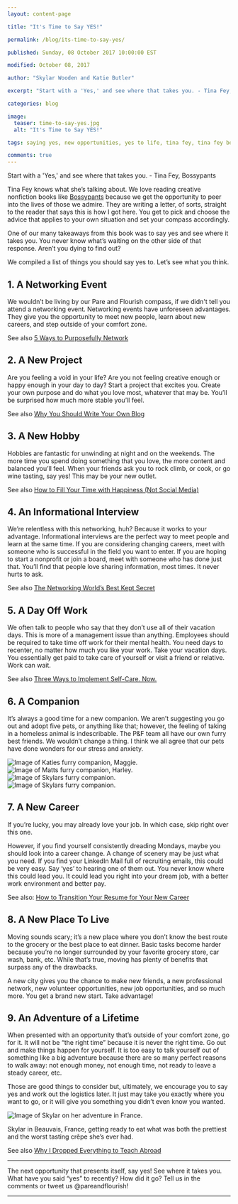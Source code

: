 ```yaml
---
layout: content-page

title: "It's Time to Say YES!"

permalink: /blog/its-time-to-say-yes/

published: Sunday, 08 October 2017 10:00:00 EST

modified: October 08, 2017

author: "Skylar Wooden and Katie Butler"

excerpt: "Start with a 'Yes,' and see where that takes you. - Tina Fey, Bossypants"

categories: blog

image:
  teaser: time-to-say-yes.jpg
  alt: "It's Time to Say YES!"

tags: saying yes, new opportunities, yes to life, tina fey, tina fey bossypants

comments: true
---
```


<span class="italicizeText">Start with a 'Yes,' and see where that takes you.</span> - Tina Fey, Bossypants

Tina Fey knows what she’s talking about. We love reading creative nonfiction books like <a href="http://amzn.to/2xoZGnV" target="_blank">Bossypants</a> because we get the opportunity to peer into the lives of those we admire. They are writing a letter, of sorts, straight to the reader that says this is how I got here. You get to pick and choose the advice that applies to your own situation and set your compass accordingly.

One of our many takeaways from this book was to say <span class="boldText">yes</span> and see where it takes you. You never know what’s waiting on the other side of that response. Aren’t you dying to find out? 

We compiled a list of things you should say yes to. Let’s see what you think.

## 1. A Networking Event

We wouldn’t be living by our Pare and Flourish compass, if we didn't tell you attend a networking event. Networking events have unforeseen advantages. They give you the opportunity to meet new people, learn about new careers, and step outside of your comfort zone. 

See also <a href="/blog/five-ways-to-purposefully-network/">5 Ways to Purposefully Network</a>

## 2. A New Project

Are you feeling a void in your life? Are you not feeling creative enough or happy enough in your day to day? Start a project that excites you. Create your own purpose and do what you love most, whatever that may be. You’ll be surprised how much more stable you’ll feel. 

See also <a href="/blog/why-you-should-write-your-own-blog/">Why You Should Write Your Own Blog</a>

## 3. A New Hobby

Hobbies are fantastic for unwinding at night and on the weekends. The more time you spend doing something that you love, the more content and balanced you’ll feel. When your friends ask you to rock climb, or cook, or go wine tasting, say yes! This may be your new outlet. 

See also <a href="/blog/how-to-fill-your-time-with-happiness-not-social-media/">How to Fill Your Time with Happiness (Not Social Media)</a>

## 4. An Informational Interview

We’re relentless with this networking, huh? Because it works to your advantage. Informational interviews are the perfect way to meet people and learn at the same time. If you are considering changing careers, meet with someone who is successful in the field you want to enter. If you are hoping to start a nonprofit or join a board, meet with someone who has done just that. You’ll find that people love sharing information, most times. It never hurts to ask. 

See also <a href="/blog/the-networking-worlds-best-kept-secret/">The Networking World’s Best Kept Secret</a>

## 5. A Day Off Work

We often talk to people who say that they don’t use all of their vacation days. This is more of a management issue than anything. Employees should be required to take time off work for their mental health. You need days to recenter, no matter how much you like your work. Take your vacation days. You essentially get paid to take care of yourself or visit a friend or relative. Work can wait. 

See also <a href="/blog/three-ways-to-implement-self-care-now/">Three Ways to Implement Self-Care. Now.</a>

## 6. A Companion

It’s always a good time for a new companion. We aren’t suggesting you go out and adopt five pets, or anything like that; however, the feeling of taking in a homeless animal is indescribable. The P&F team all have our own furry best friends. We wouldn’t change a thing. I think we all agree that our pets have done wonders for our stress and anxiety.

<div class="row">
  <div class="col-sm-3 col-xs-6">
    <img class="img-fluid" src="/images/posts/time-to-say-yes/pet1.jpg" alt="Image of Katies furry companion, Maggie.">
  </div>
  <div class="col-sm-3 col-xs-6">
    <img class="img-fluid" src="/images/posts/time-to-say-yes/pet2.jpg" alt="Image of Matts furry companion, Harley.">
  </div>
  <div class="col-sm-3 col-xs-6">
    <img class="img-fluid" src="/images/posts/time-to-say-yes/pet3.jpg" alt="Image of Skylars furry companion.">
  </div>
  <div class="col-sm-3 col-xs-6">
    <img class="img-fluid" src="/images/posts/time-to-say-yes/pet4.jpg" alt="Image of Skylars furry companion.">
  </div>
</div>

## 7. A New Career

If you’re lucky, you may already love your job. In which case, skip right over this one. 

However, if you find yourself consistently dreading Mondays, maybe you should look into a career change. A change of scenery may be just what you need. If you find your LinkedIn Mail full of recruiting emails, this could be very easy. Say ‘yes’ to hearing one of them out. You never know where this could lead you. It could lead you right into your dream job, with a better work environment and better pay. 

See also: <a href="/blog/how-to-transition-your-resume-for-your-new-career/">How to Transition Your Resume for Your New Career</a>

## 8. A New Place To Live

Moving sounds scary; it’s a new place where you don’t know the best route to the grocery or the best place to eat dinner. Basic tasks become harder because you’re no longer surrounded by your favorite grocery store, car wash, bank, etc. While that’s true, moving has plenty of benefits that surpass any of the drawbacks. 

A new city gives you the chance to make new friends, a new professional network, new volunteer opportunities, new job opportunities, and so much more. You get a brand new start. Take advantage! 

## 9. An Adventure of a Lifetime

<div class="row">
  <div class="col-sm-8 col-xs-12">
    <p>When presented with an opportunity that’s outside of your comfort zone, go for it. It will not be “the right time” because it is never the right time. Go out and make things happen for yourself. It is too easy to talk yourself out of something like a big adventure because there are so many perfect reasons to walk away: not enough money, not enough time, not ready to leave a steady career, etc.</p>
    <p>Those are good things to consider but, ultimately, we encourage you to say yes and work out the logistics later. It just may take you exactly where you want to go, or it will give you something you didn’t even know you wanted.</p>
  </div>
  <div class="col-sm-4 col-xs-12">
    <img class="img-fluid" src="/images/posts/time-to-say-yes/skylar-adventure.jpg" alt="Image of Skylar on her adventure in France.">
    <p class="imageCaption">Skylar in Beauvais, France, getting ready to eat what was both the prettiest and the worst tasting crêpe she’s ever had.</p>
  </div>
</div>

See also <a href="/blog/why-i-dropped-everything-to-teach-abroad/">Why I Dropped Everything to Teach Abroad</a>

<hr class="secondary">

The next opportunity that presents itself, say yes! See where it takes you. What have you said “yes” to recently? How did it go? Tell us in the comments or tweet us @pareandflourish!

<hr class="secondary">